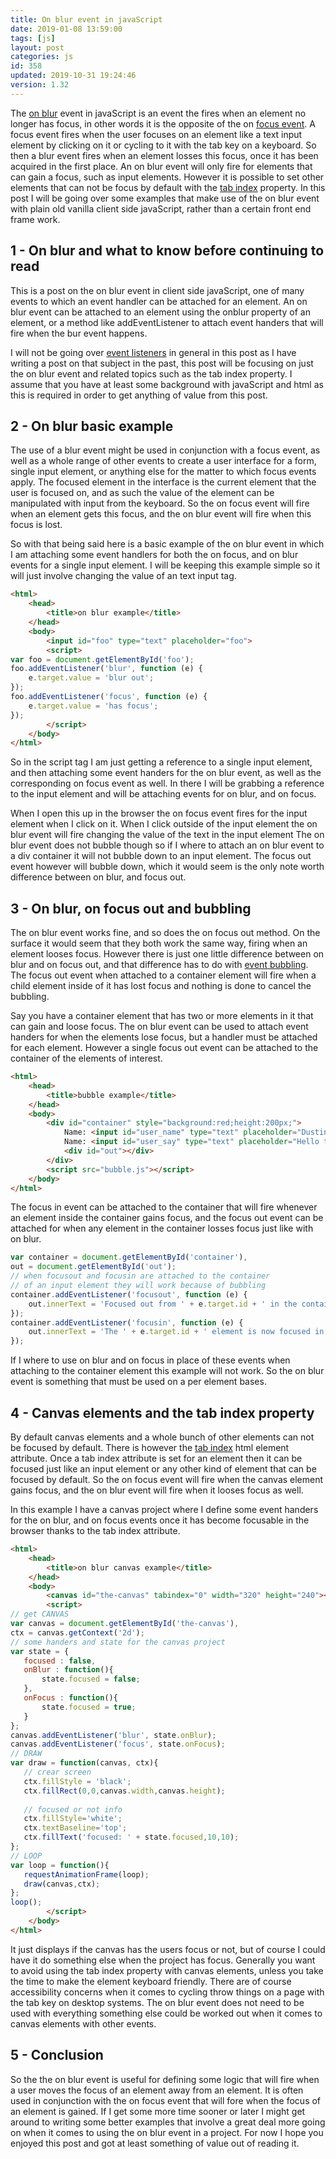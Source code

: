 ```yaml
---
title: On blur event in javaScript
date: 2019-01-08 13:59:00
tags: [js]
layout: post
categories: js
id: 358
updated: 2019-10-31 19:24:46
version: 1.32
---
```


The [on blur](https://developer.mozilla.org/en-US/docs/Web/API/GlobalEventHandlers/onblur) event in javaScript is an event the fires when an element no longer has focus, in other words it is the opposite of the on [focus event](/2019/01/05/js-onfocus/). A focus event fires when the user focuses on an element like a text input element by clicking on it or cycling to it with the tab key on a keyboard. So then a blur event fires when an element losses this focus, once it has been acquired in the first place. An on blur event will only fire for elements that can gain a focus, such as input elements. However it is possible to set other elements that can not be focus by default with the [tab index](https://developer.mozilla.org/en-US/docs/Web/API/HTMLOrForeignElement/tabIndex) property. In this post I will be going over some examples that make use of the on blur event with plain old vanilla client side javaScript, rather than a certain front end frame work.

<!-- more -->

## 1 - On blur and what to know before continuing to read

This is a post on the on blur event in client side javaScript, one of many events to which an event handler can be attached for an element. An on blur event can be attached to an element using the onblur property of an element, or a method like addEventListener to attach event handers that will fire when the bur event happens. 

I will not be going over [event listeners](/2019/01/16/js-event-listeners/) in general in this post as I have writing a post on that subject in the past, this post will be focusing on just the on blur event and related topics such as the tab index property. I assume that you have at least some background with javaScript and html as this is required in order to get anything of value from this post.

## 2 - On blur basic example

The use of a blur event might be used in conjunction with a focus event, as well as a whole range of other events to create a user interface for a form, single input element, or anything else for the matter to which focus events apply. The focused element in the interface is the current element that the user is focused on, and as such the value of the element can be manipulated with input from the keyboard. So the on focus event will fire when an element gets this focus, and the on blur event will fire when this focus is lost.

So with that being said here is a basic example of the on blur event in which I am attaching some event handlers for both the on focus, and on blur events for a single input element. I will be keeping this example simple so it will just involve changing the value of an text input tag.

```html
<html>
    <head>
        <title>on blur example</title>
    </head>
    <body>
        <input id="foo" type="text" placeholder="foo">
        <script>
var foo = document.getElementById('foo');
foo.addEventListener('blur', function (e) {
    e.target.value = 'blur out';
});
foo.addEventListener('focus', function (e) {
    e.target.value = 'has focus';
});
        </script>
    </body>
</html>
```

So in the script tag I am just getting a reference to a single input element, and then attaching some event handers for the on blur event, as well as the corresponding on focus event as well. In there I will be grabbing a reference to the input element and will be attaching events for on blur, and on focus.

When I open this up in the browser the on focus event fires for the input element when I click on it. When I click outside of the input element the on blur event will fire changing the value of the text in the input element  The on blur event does not bubble though so if I where to attach an on blur event to a div container it will not bubble down to an input element. The focus out event however will bubble down, which it would seem is the only note worth difference between on blur, and focus out.

## 3 - On blur, on focus out and bubbling

The on blur event works fine, and so does the on focus out method. On the surface it would seem that they both work the same way, firing when an element looses focus. However there is just one little difference between on blur and on focus out, and that difference has to do with [event bubbling](https://developer.mozilla.org/en-US/docs/Learn/JavaScript/Building_blocks/Events#Event_bubbling_and_capture). The focus out event when attached to a container element will fire when a child element inside of it has lost focus and nothing is done to cancel the bubbling.

Say you have a container element that has two or more elements in it that can gain and loose focus. The on blur event can be used to attach event handers for when the elements lose focus, but a handler must be attached for each element. However a single focus out event can be attached to the container of the elements of interest.

```html
<html>
    <head>
        <title>bubble example</title>
    </head>
    <body>
        <div id="container" style="background:red;height:200px;">
            Name: <input id="user_name" type="text" placeholder="Dustin">
            Name: <input id="user_say" type="text" placeholder="Hello there">
            <div id="out"></div>
        </div>
        <script src="bubble.js"></script>
    </body>
</html>
```

The focus in event can be attached to the container that will fire whenever an element inside the container gains focus, and the focus out event can be attached for when any element in the container losses focus just like with on blur.

```js
var container = document.getElementById('container'),
out = document.getElementById('out');
// when focusout and focusin are attached to the container
// of an input element they will work because of bubbling
container.addEventListener('focusout', function (e) {
    out.innerText = 'Focused out from ' + e.target.id + ' in the container';
});
container.addEventListener('focusin', function (e) {
    out.innerText = 'The ' + e.target.id + ' element is now focused in the container.';
});
```

If I where to use on blur and on focus in place of these events when attaching to the container element this example will not work. So the on blur event is something that must be used on a per element bases.

## 4 - Canvas elements and the tab index property

By default canvas elements and a whole bunch of other elements can not be focused by default. There is however the [tab index](https://developer.mozilla.org/en-US/docs/Web/HTML/Global_attributes/tabindex) html element attribute. Once a tab index attribute is set for an element then it can be focused just like an input element or any other kind of element that can be focused by default. So the on focus event will fire when the canvas element gains focus, and the on blur event will fire when it looses focus as well.

In this example I have a canvas project where I define some event handers for the on blur, and on focus events once it has become focusable in the browser thanks to the tab index attribute.

```html
<html>
    <head>
        <title>on blur canvas example</title>
    </head>
    <body>
        <canvas id="the-canvas" tabindex="0" width="320" height="240"></canvas>
        <script>
// get CANVAS
var canvas = document.getElementById('the-canvas'),
ctx = canvas.getContext('2d');
// some handers and state for the canvas project
var state = {
   focused : false,
   onBlur : function(){
       state.focused = false;
   },
   onFocus : function(){
       state.focused = true;
   }
};
canvas.addEventListener('blur', state.onBlur);
canvas.addEventListener('focus', state.onFocus);
// DRAW
var draw = function(canvas, ctx){
   // crear screen
   ctx.fillStyle = 'black';
   ctx.fillRect(0,0,canvas.width,canvas.height);
   
   // focused or not info
   ctx.fillStyle='white';
   ctx.textBaseline='top';
   ctx.fillText('focused: ' + state.focused,10,10);
};
// LOOP
var loop = function(){
   requestAnimationFrame(loop);
   draw(canvas,ctx);
};
loop();
        </script>
    </body>
</html>
```

It just displays if the canvas has the users focus or not, but of course I could have it do something else when the project has focus. Generally you want to avoid using the tab index property with canvas elements, unless you take the time to make the element keyboard friendly. There are of course accessibility concerns when it comes to cycling throw things on a page with the tab key on desktop systems. The on blur event does not need to be used with everything something else could be worked out when it comes to canvas elements with other events.

## 5 - Conclusion

So the the on blur event is useful for defining some logic that will fire when a user moves the focus of an element away from an element. It is often used in conjunction with the on focus event that will fore when the focus of an element is gained. If I get some more time sooner or later I might get around to writing some better examples that involve a great deal more going on when it comes to using the on blur event in a project. For now I hope you enjoyed this post and got at least something of value out of reading it.